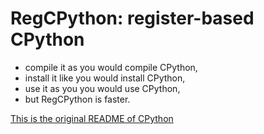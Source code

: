 # RegCPython: register-based CPython

- compile it as you would compile CPython,
- install it like you would install CPython,
- use it as you you would use CPython,
- but RegCPython is faster.

[This is the original README of CPython](README.rst)